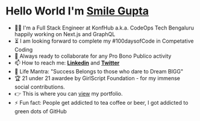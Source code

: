 # Hello World  I'm [Smile Gupta](https://fayz.in/stories/s/1569/0/?ckt_id=ZGL1ZGVk&title=Help_for_beginners_smile_gupta)

- :woman_office_worker: I'm a Full Stack Engineer at KonfHub a.k.a. CodeOps Tech Bengaluru happily working on Next.js and GraphQL 
- :hourglass_flowing_sand: I am looking forward to complete my #100daysofCode in Competative Coding 
- :microscope: Always ready to collaborate for any Pro Bono Publico activity
- :mailbox: How to reach me: [**Linkedin**](https://www.linkedin.com/in/smilegupta/) and [**Twitter**](https://twitter.com/smileguptaaa) 
- :dart: Life Mantra: "Success Belongs to those who dare to Dream BIGG"
- :trophy: 21 under 21 awardee by GirlScript Foundation - for my immense social contributions.
- :point_right: This is where you can [view](https://smilegupta.github.io/smilegupta/) my portfolio. 
- :zap: Fun fact: People get addicted to tea coffee or beer, I got addicted to green dots of GitHub





